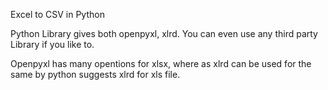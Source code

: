 
Excel to CSV in Python


Python Library gives both openpyxl, xlrd. You can even use any third party Library if you like to.

Openpyxl has many opentions for xlsx, where as xlrd can be used for the same by python suggests xlrd for xls file.
